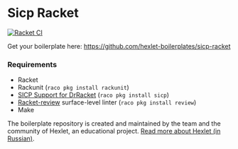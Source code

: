 # Sicp Racket
[![Racket CI](https://github.com/johanla0/sicp-racket/workflows/Racket%20CI/badge.svg)](https://github.com/johanla0/sicp-racket/actions)

Get your boilerplate here: https://github.com/hexlet-boilerplates/sicp-racket

### Requirements

*  Racket
*  Rackunit (`raco pkg install rackunit`)
*  [SICP Support for DrRacket](https://docs.racket-lang.org/sicp-manual/index.html) (`raco pkg install sicp`)
*  [Racket-review](https://github.com/Bogdanp/racket-review) surface-level linter (`raco pkg install review`)
*  Make

The boilerplate repository is created and maintained by the team and the community of Hexlet, an educational project. [Read more about Hexlet (in Russian)](https://ru.hexlet.io/pages/about?utm_source=github&utm_medium=link&utm_campaign=sicp-racket).
